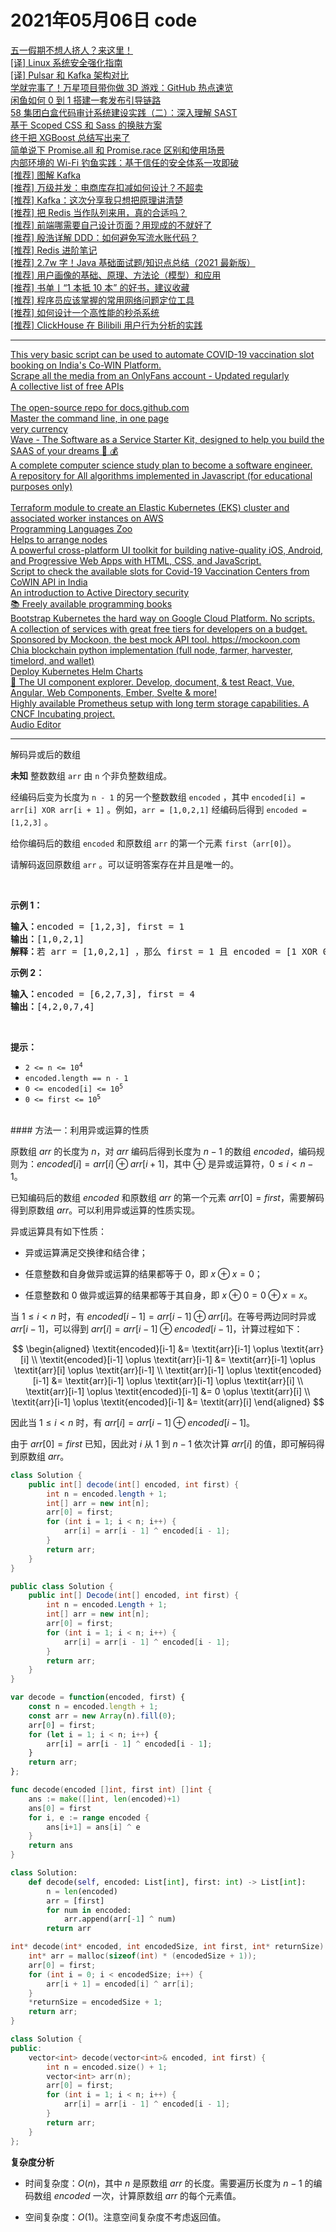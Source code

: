 # 2021年05月06日 code
<a href="https://toutiao.io/k/ok4mp6n">五一假期不想人挤人？来这里！</a><br /><a href="https://toutiao.io/k/4fpatsr">[译] Linux 系统安全强化指南</a><br /><a href="https://toutiao.io/k/jpoc824">[译] Pulsar 和 Kafka 架构对比</a><br /><a href="https://toutiao.io/k/2evvnnn">学就完事了！万星项目带你做 3D 游戏：GitHub 热点速览</a><br /><a href="https://toutiao.io/k/lqr22f6">闲鱼如何 0 到 1 搭建一套发布引导链路</a><br /><a href="https://toutiao.io/k/n05y7h2">58 集团白盒代码审计系统建设实践（二）：深入理解 SAST</a><br /><a href="https://toutiao.io/k/kpxvn6n">基于 Scoped CSS 和 Sass 的换肤方案</a><br /><a href="https://toutiao.io/k/luxyokg">终于把 XGBoost 总结写出来了</a><br /><a href="https://toutiao.io/k/cosvl59">简单说下 Promise.all 和 Promise.race 区别和使用场景</a><br /><a href="https://toutiao.io/k/ulixg07">内部环境的 Wi-Fi 钓鱼实践：基于信任的安全体系一攻即破</a><br /><a href="https://toutiao.io/k/lvyzxo8">[推荐] 图解 Kafka</a><br /><a href="https://toutiao.io/k/1nwsx5k">[推荐] 万级并发：电商库存扣减如何设计？不超卖</a><br /><a href="https://toutiao.io/k/0etokja">[推荐] Kafka：这次分享我只想把原理讲清楚</a><br /><a href="https://toutiao.io/k/2aonyjp">[推荐] 把 Redis 当作队列来用，真的合适吗？</a><br /><a href="https://toutiao.io/k/a5s1rfh">[推荐] 前端哪需要自己设计页面？用现成的不就好了</a><br /><a href="https://toutiao.io/k/iwkig90">[推荐] 殷浩详解 DDD：如何避免写流水账代码？</a><br /><a href="https://toutiao.io/k/ti0gb8i">[推荐] Redis 进阶笔记</a><br /><a href="https://toutiao.io/k/0iue4f4">[推荐] 2.7w 字！Java 基础面试题/知识点总结（2021 最新版）</a><br /><a href="https://toutiao.io/k/nrdp4oq">[推荐] 用户画像的基础、原理、方法论（模型）和应用</a><br /><a href="https://toutiao.io/k/08uadl6">[推荐] 书单丨“1 本抵 10 本” 的好书，建议收藏</a><br /><a href="https://toutiao.io/k/upefap5">[推荐] 程序员应该掌握的常用网络问题定位工具</a><br /><a href="https://toutiao.io/k/6z3uu2m">[推荐] 如何设计一个高性能的秒杀系统</a><br /><a href="https://toutiao.io/k/90vs9kg">[推荐] ClickHouse 在 Bilibili 用户行为分析的实践</a><br /><hr /><a href="https://github.com/pallupz/covid-vaccine-booking">This very basic script can be used to automate COVID-19 vaccination slot booking on India's Co-WIN Platform.</a><br /><a href="https://github.com/DIGITALCRIMINAL/OnlyFans">Scrape all the media from an OnlyFans account - Updated regularly</a><br /><a href="https://github.com/public-apis/public-apis">A collective list of free APIs</a><br /><a href="https://github.com/alura-cursos/imersaodados3"></a><br /><a href="https://github.com/github/docs">The open-source repo for docs.github.com</a><br /><a href="https://github.com/jlevy/the-art-of-command-line">Master the command line, in one page</a><br /><a href="https://github.com/dogecoin/dogecoin">very currency</a><br /><a href="https://github.com/thedevdojo/wave">Wave - The Software as a Service Starter Kit, designed to help you build the SAAS of your dreams 🚀 💰</a><br /><a href="https://github.com/jwasham/coding-interview-university">A complete computer science study plan to become a software engineer.</a><br /><a href="https://github.com/TheAlgorithms/Javascript">A repository for All algorithms implemented in Javascript (for educational purposes only)</a><br /><a href="https://github.com/devsuperior/sds3"></a><br /><a href="https://github.com/terraform-aws-modules/terraform-aws-eks">Terraform module to create an Elastic Kubernetes (EKS) cluster and associated worker instances on AWS</a><br /><a href="https://github.com/andrejbauer/plzoo">Programming Languages Zoo</a><br /><a href="https://github.com/Shahzod114/NodeRelax-Blender-Addon">Helps to arrange nodes</a><br /><a href="https://github.com/ionic-team/ionic-framework">A powerful cross-platform UI toolkit for building native-quality iOS, Android, and Progressive Web Apps with HTML, CSS, and JavaScript.</a><br /><a href="https://github.com/bhattbhavesh91/cowin-vaccination-slot-availability">Script to check the available slots for Covid-19 Vaccination Centers from CoWIN API in India</a><br /><a href="https://github.com/cfalta/adsec">An introduction to Active Directory security</a><br /><a href="https://github.com/login?return_to=%2FEbookFoundation%2Ffree-programming-books">📚 Freely available programming books</a><br /><a href="https://github.com/kelseyhightower/kubernetes-the-hard-way">Bootstrap Kubernetes the hard way on Google Cloud Platform. No scripts.</a><br /><a href="https://github.com/login?return_to=%2F255kb%2Fstack-on-a-budget">A collection of services with great free tiers for developers on a budget. Sponsored by Mockoon, the best mock API tool. https://mockoon.com</a><br /><a href="https://github.com/Chia-Network/chia-blockchain">Chia blockchain python implementation (full node, farmer, harvester, timelord, and wallet)</a><br /><a href="https://github.com/roboll/helmfile">Deploy Kubernetes Helm Charts</a><br /><a href="https://github.com/storybookjs/storybook">📓 The UI component explorer. Develop, document, & test React, Vue, Angular, Web Components, Ember, Svelte & more!</a><br /><a href="https://github.com/thanos-io/thanos">Highly available Prometheus setup with long term storage capabilities. A CNCF Incubating project.</a><br /><a href="https://github.com/audacity/audacity">Audio Editor</a><br /><hr />解码异或后的数组<br /><p><strong>未知</strong> 整数数组 <code>arr</code> 由 <code>n</code> 个非负整数组成。</p>

<p>经编码后变为长度为 <code>n - 1</code> 的另一个整数数组 <code>encoded</code> ，其中 <code>encoded[i] = arr[i] XOR arr[i + 1]</code> 。例如，<code>arr = [1,0,2,1]</code> 经编码后得到 <code>encoded = [1,2,3]</code> 。</p>

<p>给你编码后的数组 <code>encoded</code> 和原数组 <code>arr</code> 的第一个元素 <code>first</code>（<code>arr[0]</code>）。</p>

<p>请解码返回原数组 <code>arr</code> 。可以证明答案存在并且是唯一的。</p>

<p> </p>

<p><strong>示例 1：</strong></p>

<pre>
<strong>输入：</strong>encoded = [1,2,3], first = 1
<strong>输出：</strong>[1,0,2,1]
<strong>解释：</strong>若 arr = [1,0,2,1] ，那么 first = 1 且 encoded = [1 XOR 0, 0 XOR 2, 2 XOR 1] = [1,2,3]
</pre>

<p><strong>示例 2：</strong></p>

<pre>
<strong>输入：</strong>encoded = [6,2,7,3], first = 4
<strong>输出：</strong>[4,2,0,7,4]
</pre>

<p> </p>

<p><strong>提示：</strong></p>

<ul>
	<li><code>2 <= n <= 10<sup>4</sup></code></li>
	<li><code>encoded.length == n - 1</code></li>
	<li><code>0 <= encoded[i] <= 10<sup>5</sup></code></li>
	<li><code>0 <= first <= 10<sup>5</sup></code></li>
</ul>
<br />#### 方法一：利用异或运算的性质

原数组 $\textit{arr}$ 的长度为 $n$，对 $\textit{arr}$ 编码后得到长度为 $n-1$ 的数组 $\textit{encoded}$，编码规则为：$\textit{encoded}[i]=\textit{arr}[i] \oplus \textit{arr}[i+1]$，其中 $\oplus$ 是异或运算符，$0 \le i<n-1$。

已知编码后的数组 $\textit{encoded}$ 和原数组 $\textit{arr}$ 的第一个元素 $\textit{arr}[0]=\textit{first}$，需要解码得到原数组 $\textit{arr}$。可以利用异或运算的性质实现。

异或运算具有如下性质：

- 异或运算满足交换律和结合律；

- 任意整数和自身做异或运算的结果都等于 $0$，即 $x \oplus x = 0$；

- 任意整数和 $0$ 做异或运算的结果都等于其自身，即 $x \oplus 0 = 0 \oplus x = x$。

当 $1 \le i<n$ 时，有 $\textit{encoded}[i-1]=\textit{arr}[i-1] \oplus \textit{arr}[i]$。在等号两边同时异或 $\textit{arr}[i-1]$，可以得到 $\textit{arr}[i]=\textit{arr}[i-1] \oplus \textit{encoded}[i-1]$，计算过程如下：

$$
\begin{aligned}
\textit{encoded}[i-1] &= \textit{arr}[i-1] \oplus \textit{arr}[i] \\
\textit{encoded}[i-1] \oplus \textit{arr}[i-1] &= \textit{arr}[i-1] \oplus \textit{arr}[i] \oplus \textit{arr}[i-1] \\
\textit{arr}[i-1] \oplus \textit{encoded}[i-1] &= \textit{arr}[i-1] \oplus \textit{arr}[i-1] \oplus \textit{arr}[i] \\
\textit{arr}[i-1] \oplus \textit{encoded}[i-1] &= 0 \oplus \textit{arr}[i] \\
\textit{arr}[i-1] \oplus \textit{encoded}[i-1] &= \textit{arr}[i]
\end{aligned}
$$

因此当 $1 \le i<n$ 时，有 $\textit{arr}[i]=\textit{arr}[i-1] \oplus \textit{encoded}[i-1]$。

由于 $\textit{arr}[0]=\textit{first}$ 已知，因此对 $i$ 从 $1$ 到 $n-1$ 依次计算 $\textit{arr}[i]$ 的值，即可解码得到原数组 $\textit{arr}$。

```Java [sol1-Java]
class Solution {
    public int[] decode(int[] encoded, int first) {
        int n = encoded.length + 1;
        int[] arr = new int[n];
        arr[0] = first;
        for (int i = 1; i < n; i++) {
            arr[i] = arr[i - 1] ^ encoded[i - 1];
        }
        return arr;
    }
}
```

```C# [sol1-C#]
public class Solution {
    public int[] Decode(int[] encoded, int first) {
        int n = encoded.Length + 1;
        int[] arr = new int[n];
        arr[0] = first;
        for (int i = 1; i < n; i++) {
            arr[i] = arr[i - 1] ^ encoded[i - 1];
        }
        return arr;
    }
}
```

```JavaScript [sol1-JavaScript]
var decode = function(encoded, first) {
    const n = encoded.length + 1;
    const arr = new Array(n).fill(0);
    arr[0] = first;
    for (let i = 1; i < n; i++) {
        arr[i] = arr[i - 1] ^ encoded[i - 1];
    }
    return arr;
};
```

```go [sol1-Golang]
func decode(encoded []int, first int) []int {
    ans := make([]int, len(encoded)+1)
    ans[0] = first
    for i, e := range encoded {
        ans[i+1] = ans[i] ^ e
    }
    return ans
}
```

```Python [sol1-Python3]
class Solution:
    def decode(self, encoded: List[int], first: int) -> List[int]:
        n = len(encoded)
        arr = [first]
        for num in encoded:
            arr.append(arr[-1] ^ num)
        return arr
```

```C [sol1-C]
int* decode(int* encoded, int encodedSize, int first, int* returnSize) {
    int* arr = malloc(sizeof(int) * (encodedSize + 1));
    arr[0] = first;
    for (int i = 0; i < encodedSize; i++) {
        arr[i + 1] = encoded[i] ^ arr[i];
    }
    *returnSize = encodedSize + 1;
    return arr;
}
```

```C++ [sol1-C++]
class Solution {
public:
    vector<int> decode(vector<int>& encoded, int first) {
        int n = encoded.size() + 1;
        vector<int> arr(n);
        arr[0] = first;
        for (int i = 1; i < n; i++) {
            arr[i] = arr[i - 1] ^ encoded[i - 1];
        }
        return arr;
    }
};
```

**复杂度分析**

- 时间复杂度：$O(n)$，其中 $n$ 是原数组 $\textit{arr}$ 的长度。需要遍历长度为 $n-1$ 的编码数组 $\textit{encoded}$ 一次，计算原数组 $\textit{arr}$ 的每个元素值。

- 空间复杂度：$O(1)$。注意空间复杂度不考虑返回值。